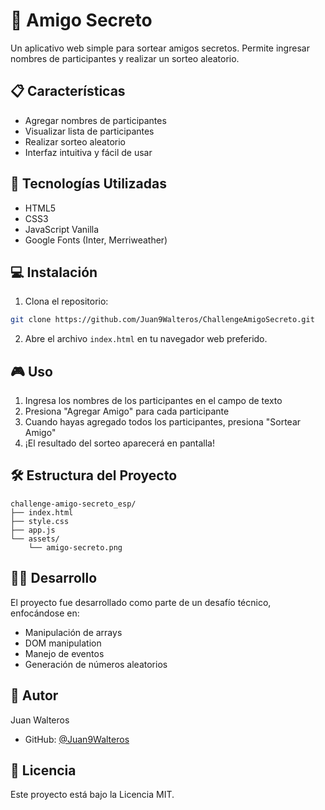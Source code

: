 # 🎁 Amigo Secreto

Un aplicativo web simple para sortear amigos secretos. Permite ingresar nombres de participantes y realizar un sorteo aleatorio.

## 📋 Características

- Agregar nombres de participantes
- Visualizar lista de participantes
- Realizar sorteo aleatorio
- Interfaz intuitiva y fácil de usar

## 🚀 Tecnologías Utilizadas

- HTML5
- CSS3
- JavaScript Vanilla
- Google Fonts (Inter, Merriweather)

## 💻 Instalación

1. Clona el repositorio:

```bash
git clone https://github.com/Juan9Walteros/ChallengeAmigoSecreto.git
```

2. Abre el archivo `index.html` en tu navegador web preferido.

## 🎮 Uso

1. Ingresa los nombres de los participantes en el campo de texto
2. Presiona "Agregar Amigo" para cada participante
3. Cuando hayas agregado todos los participantes, presiona "Sortear Amigo"
4. ¡El resultado del sorteo aparecerá en pantalla!

## 🛠️ Estructura del Proyecto

```
challenge-amigo-secreto_esp/
├── index.html
├── style.css
├── app.js
└── assets/
    └── amigo-secreto.png
```

## 👨‍💻 Desarrollo

El proyecto fue desarrollado como parte de un desafío técnico, enfocándose en:

- Manipulación de arrays
- DOM manipulation
- Manejo de eventos
- Generación de números aleatorios

## 📝 Autor

Juan Walteros

- GitHub: [@Juan9Walteros](https://github.com/Juan9Walteros)

## 📜 Licencia

Este proyecto está bajo la Licencia MIT.
